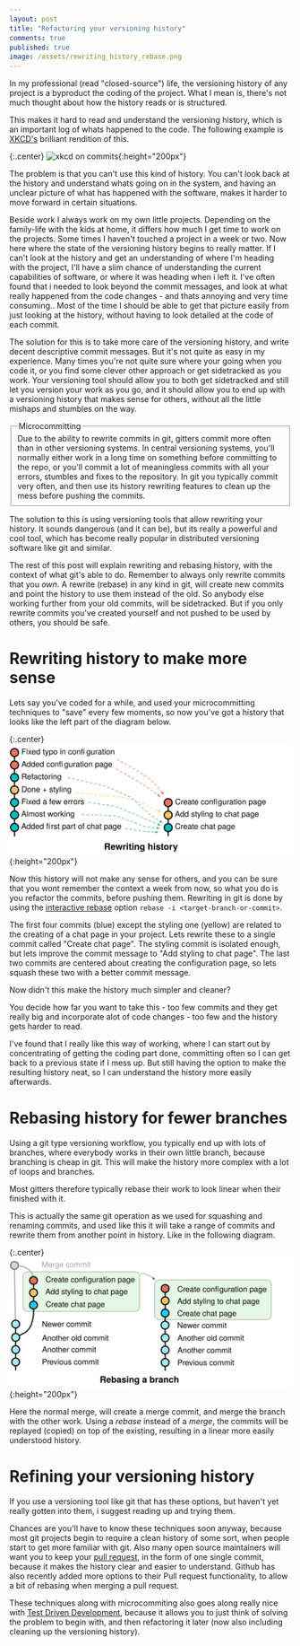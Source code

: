 ```yaml
---
layout: post
title: "Refactoring your versioning history"
comments: true
published: true
image: /assets/rewriting_history_rebase.png
---
```

In my professional (read "closed-source") life, the versioning history of any project is a byproduct the coding of the project. What I mean is, there's not much thought about how the history reads or is structured.

This makes it hard to read and understand the versioning history, which is an important log of whats happened to the code. The following example is [XKCD's](https://xkcd.com/1296/) brilliant rendition of this.

{:.center}
![xkcd on commits](http://imgs.xkcd.com/comics/git_commit.png){:height="200px"}

The problem is that you can't use this kind of history. You can't look back at the history and understand whats going on in the system, and having an unclear picture of what has happened with the software, makes it harder to move forward in certain situations.

Beside work I always work on my own little projects. Depending on the family-life with the kids at home, it differs how much I get time to work on the projects. Some times I haven't touched a project in a week or two. Now here where the state of the versioning history begins to really matter. If I can't look at the history and get an understanding of where I'm heading with the project, I'll have a slim chance of understanding the current capabilities of software, or where it was heading when i left it. I've often found that i needed to look beyond the commit messages, and look at what really happened from the code changes - and thats annoying and very time consuming.. Most of the time I should be able to get that picture easily from just looking at the history, without having to look detailed at the code of each commit. 

The solution for this is to take more care of the versioning history, and write decent descriptive commit messages. But it's not quite as easy in my experience. Many times you're not quite sure where your going when you code it, or you find some clever other approach or get sidetracked as you work. Your versioning tool should allow you to both get sidetracked and still let you version your work as you go, and it should allow you to end up with a versioning history that makes sense for others, without all the little mishaps and stumbles on the way.

<fieldset class="bytheway">
    <legend class="bytheway">Microcommitting</legend>
    Due to the ability to rewrite commits in git, gitters commit more often than in other versioning systems. In central versioning systems, you'll normally either work in a long time on something before committing to the repo, or you'll commit a lot of meaningless commits with all your errors, stumbles and fixes to the repository. In git you typically commit very often, and then use its history rewriting features to clean up the mess before pushing the commits.
</fieldset>

The solution to this is using versioning tools that allow rewriting your history. It sounds dangerous (and it can be), but its really a powerful and cool tool, which has become really popular in distributed versioning software like git and similar.

The rest of this post will explain rewriting and rebasing history, with the context of what git's able to do. Remember to always only rewrite commits that you _own_. A rewrite (rebase) in any kind in git, will create new commits and point the history to use them instead of the old. So anybody else working further from your old commits, will be sidetracked. But if you only rewrite commits you've created yourself and not pushed to be used by others, you should be safe.

# Rewriting history to make more sense

Lets say you've coded for a while, and used your microcommitting techniques to "save" every few moments, so now you've got a history that looks like the left part of the diagram below.

{:.center}
![Rewriting a branch](/assets/rewriting_history_rewrite.svg){:height="200px"}

Now this history will not make any sense for others, and you can be sure that you wont remember the context a week from now, so what you do is you refactor the commits, before pushing them. Rewriting in git is done by using the [interactive rebase](https://git-scm.com/book/en/v2/Git-Tools-Rewriting-History) option ```rebase -i <target-branch-or-commit>```.

The first four commits (blue) except the styling one (yellow) are related to the creating of a chat page in your project. Lets rewrite these to a single commit called "Create chat page". The styling commit is isolated enough, but lets improve the commit message to "Add styling to chat page". The last two commits are centered about creating the configuration page, so lets squash these two with a better commit message.

Now didn't this make the history much simpler and cleaner? 

You decide how far you want to take this - too few commits and they get really big and incorporate alot of code changes - too few and the history gets harder to read.

I've found that I really like this way of working, where I can start out by concentrating of getting the coding part done, committing often so I can get back to a previous state if I mess up. But still having the option to make the resulting history neat, so I can understand the history more easily afterwards.


# Rebasing history for fewer branches

Using a git type versioning workflow, you typically end up with lots of branches, where everybody works in their own little branch, because branching is cheap in git. This will make the history more complex with a lot of loops and branches. 

Most gitters therefore typically rebase their work to look linear when their finished with it. 

This is actually the same git operation as we used for squashing and renaming commits, and used like this it will take a range of commits and rewrite them from another point in history. Like in the following diagram.

{:.center}
![Rebasing a branch](/assets/rewriting_history_rebase.svg){:height="200px"}

Here the normal merge, will create a merge commit, and merge the branch with the other work. Using a _rebase_ instead of a _merge_, the commits will be replayed (copied) on top of the existing, resulting in a linear more easily understood history.

# Refining your versioning history

If you use a versioning tool like git that has these options, but haven't yet really gotten into them, i suggest reading up and trying them. 

Chances are you'll have to know these techniques soon anyway, because most git projects begin to require a clean history of some sort, when people start to get more familiar with git. Also many open source maintainers will want you to keep your [pull request](http://www.nettreo.com/2016/06/17/pull-requests-are-a-best-practice.html), in the form of one single commit, because it makes the history clear and easier to understand. Github has also recently added more options to their Pull request functionality, to allow a bit of rebasing when merging a pull request.

These techniques along with microcommiting also goes along really nice with [Test Driven Development](http://www.nettreo.com/2016/06/14/TDD-Is-Just-A-Feedback-Technique.html), because it allows you to just think of solving the problem to begin with, and then refactoring it later (now also including cleaning up the versioning history).



